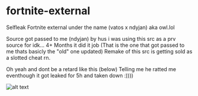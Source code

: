 # fortnite-external
Selfleak Fortnite external under the name (vatos x ndyjan) aka owl.lol

Source got passed to me (ndyjan) by hus i was using this src as a prv source for idk... 4+ Months it did it job (That is the one that got passed to me thats basicly the "old" one updated)
Remake of this src is getting sold as a slotted cheat rn.

Oh yeah and dont be a retard like this (below) Telling me he ratted me eventhough it got leaked for 5h and taken down :))))

![alt text](https://github.com/ndyjan1337/fortnite-external/blob/main/images/image.png?raw=true)
